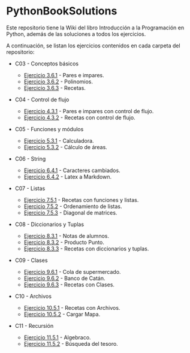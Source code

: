 # PythonBookSolutions

Este repositorio tiene la Wiki del libro Introducción a la Programación en Python, además de las soluciones a todos los ejercicios.

A continuación, se listan los ejercicios contenidos en cada carpeta del repositorio:

- C03 - Conceptos básicos
    - [Ejercicio 3.6.1](https://github.com/alanezz/PythonBookSolutions/blob/master/C03%20-%20Conceptos%20b%C3%A1sicos/3.6.1%20-%20Pares%20e%20impares.ipynb) - Pares e impares.
    - [Ejercicio 3.6.2](https://github.com/alanezz/PythonBookSolutions/blob/master/C03%20-%20Conceptos%20b%C3%A1sicos/3.6.2%20-%20Polinomios.ipynb) - Polinomios.
    - [Ejercicio 3.6.3](https://github.com/alanezz/PythonBookSolutions/blob/master/C03%20-%20Conceptos%20b%C3%A1sicos/3.6.3%20-%20Recetas.ipynb) - Recetas.

- C04 - Control de flujo
    - [Ejercicio 4.3.1](https://github.com/alanezz/PythonBookSolutions/blob/master/C04%20-%20Control%20de%20flujo/4.3.1%20-%20Pares%20e%20impares.ipynb) - Pares e impares con control de flujo.
    - [Ejercicio 4.3.2](https://github.com/alanezz/PythonBookSolutions/blob/master/C04%20-%20Control%20de%20flujo/4.3.2%20-%20Recetas.ipynb) - Recetas con control de flujo.

- C05 - Funciones y módulos
    - [Ejercicio 5.3.1](https://github.com/alanezz/PythonBookSolutions/blob/master/C05%20-%20Funciones%20y%20M%C3%B3dulos/5.3.1%20-%20Calculadora.ipynb) - Calculadora.
    - [Ejercicio 5.3.2](https://github.com/alanezz/PythonBookSolutions/blob/master/C05%20-%20Funciones%20y%20M%C3%B3dulos/5.3.2%20-%20C%C3%A1lculo%20de%20%C3%A1reas.ipynb) - Cálculo de áreas.

- C06 - String
    - [Ejercicio 6.4.1](https://github.com/alanezz/PythonBookSolutions/blob/master/C06%20-%20String/6.4.1%20-%20Caracteres%20cambiados.ipynb) - Caracteres cambiados. 
    - [Ejercicio 6.4.2](https://github.com/alanezz/PythonBookSolutions/blob/master/C06%20-%20String/6.4.2%20-%20Latex%20a%20Markdown.ipynb) - Latex a Markdown.

- C07 - Listas
    - [Ejercicio 7.5.1](https://github.com/alanezz/PythonBookSolutions/blob/master/C07%20-%20Listas/7.5.1%20-%20Recetas%20con%20listas%20y%20funciones.ipynb) - Recetas con funciones y listas.
    - [Ejercicio 7.5.2](https://github.com/alanezz/PythonBookSolutions/blob/master/C07%20-%20Listas/7.5.2%20-%20Ordenamiento%20de%20listas.ipynb) - Ordenamiento de listas.
    - [Ejercicio 7.5.3](https://github.com/alanezz/PythonBookSolutions/blob/master/C07%20-%20Listas/7.5.3%20-%20Diagonal%20de%20matrices.ipynb) - Diagonal de matrices.

- C08 - Diccionarios y Tuplas
    - [Ejercicio 8.3.1](https://github.com/alanezz/PythonBookSolutions/blob/master/C08%20-%20Diccionarios%20y%20Tuplas/8.3.1%20-%20Notas%20de%20alumnos.ipynb) - Notas de alumnos.
    - [Ejercicio 8.3.2](https://github.com/alanezz/PythonBookSolutions/blob/master/C08%20-%20Diccionarios%20y%20Tuplas/8.3.2%20-%20Producto%20Punto.ipynb) - Producto Punto.
    - [Ejercicio 8.3.3](https://github.com/alanezz/PythonBookSolutions/blob/master/C08%20-%20Diccionarios%20y%20Tuplas/8.3.3%20-%20Recetas%20con%20diccionarios%20y%20tuplas.ipynb) - Recetas con diccionarios y tuplas.

- C09 - Clases
    - [Ejercicio 9.6.1](https://github.com/alanezz/PythonBookSolutions/blob/master/C09%20-%20Clases/9.6.1%20-%20Cola%20de%20supermercado.ipynb) - Cola de supermercado.
    - [Ejercicio 9.6.2](https://github.com/alanezz/PythonBookSolutions/blob/master/C09%20-%20Clases/9.6.2%20-%20Banco%20de%20Cat%C3%A1n.ipynb) - Banco de Catán.
    - [Ejercicio 9.6.3](https://github.com/alanezz/PythonBookSolutions/blob/master/C09%20-%20Clases/9.6.3%20-%20Recetas%20con%20Clases.ipynb) - Recetas con Clases.

- C10 - Archivos
    - [Ejercicio 10.5.1](https://github.com/alanezz/PythonBookSolutions/blob/master/C10%20-%20Archivos/10.5.1%20-%20Recetas%20con%20Archivos.ipynb) - Recetas con Archivos.
    - [Ejercicio 10.5.2](https://github.com/alanezz/PythonBookSolutions/blob/master/C10%20-%20Archivos/10.5.2%20-%20Cargar%20Mapa.ipynb) - Cargar Mapa.

- C11 - Recursión
    - [Ejercicio 11.5.1](https://github.com/alanezz/PythonBookSolutions/blob/master/C11%20-%20Recursi%C3%B3n/11.5.1%20-%20Algebraco.ipynb) - Algebraco.
    - [Ejercicio 11.5.2](https://github.com/alanezz/PythonBookSolutions/blob/master/C11%20-%20Recursi%C3%B3n/11.5.2%20-%20B%C3%BAsqueda%20del%20Tesoro.ipynb) - Búsqueda del tesoro.